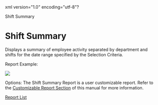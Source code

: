 xml version="1.0" encoding="utf-8"?





Shift Summary




# Shift Summary

Displays a summary of employee activity separated by department and shifts for the date range specified by the Selection Criteria.

Report Example:

![](/img/image-404.png)

Options: The Shift Summary Report is a user customizable report. Refer to the [Customizable Report Section](../../User_Customizable_Reports.md) of this manual for more information.

[Report List](../Report_List.md)